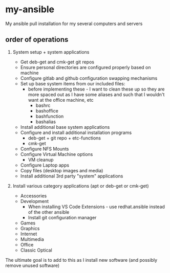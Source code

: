 # my-ansible
My ansible pull installation for my several computers and servers

## order of operations
1. System setup + system applications

    * Get deb-get and cmk-get git repos
    * Ensure personal directories are configured properly based on machine
    * Configure gitlab and github configuration swapping mechanisms
    * Set up base system items from our included files:
      * before implementing these - I want to clean these up so they are more spaced out as I have some aliases and such that I wouldn't want at the office machine, etc
        * bashrc
        * bashoffice
        * bashfunction
        * bashalias
    * Install additional base system applications
    * Configure and install additional installation programs
      * deb-get + git repo + etc-functions
      * cmk-get
    * Configure NFS Mounts
    * Configure Virtual Machine options
      * VM cleanup
    * Configure Laptop apps
    * Copy files (desktop images and media)
    * Install additional 3rd party "system" applications
2. Install various category applications (apt or deb-get or cmk-get)
   * Accessories
   * Development
     * When installing VS Code Extensions - use redhat.ansible instead of the other ansible
     * Install git configuration manager
   * Games
   * Graphics
   * Internet
   * Multimedia
   * Office
   * Classic Optical

The ultimate goal is to add to this as I install new software (and possibly remove unused software)


